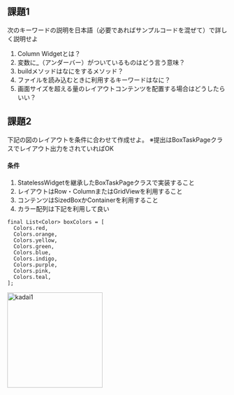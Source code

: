 ## 課題1
次のキーワードの説明を日本語（必要であればサンプルコードを混ぜて）で詳しく説明せよ
1. Column Widgetとは？
2. 変数に_（アンダーバー）がついているものはどう言う意味？
3. buildメソッドはなにをするメソッド？
4. ファイルを読み込むときに利用するキーワードはなに？
5. 画面サイズを超える量のレイアウトコンテンツを配置する場合はどうしたらいい？

## 課題2
下記の図のレイアウトを条件に合わせて作成せよ。
※提出はBoxTaskPageクラスでレイアウト出力をされていればOK

#### 条件
1. StatelessWidgetを継承したBoxTaskPageクラスで実装すること
2. レイアウトはRow・ColumnまたはGridViewを利用すること
3. コンテンツはSizedBoxかContainerを利用すること
4. カラー配列は下記を利用して良い
   
```
final List<Color> boxColors = [
  Colors.red,
  Colors.orange,
  Colors.yellow,
  Colors.green,
  Colors.blue,
  Colors.indigo,
  Colors.purple,
  Colors.pink,
  Colors.teal,
];
```

<img width="218" alt="kadai1" src="https://github.com/Tech-c2023/review/assets/1797203/34602c87-f27a-4a85-ac7b-e0cff19ac0ef">
